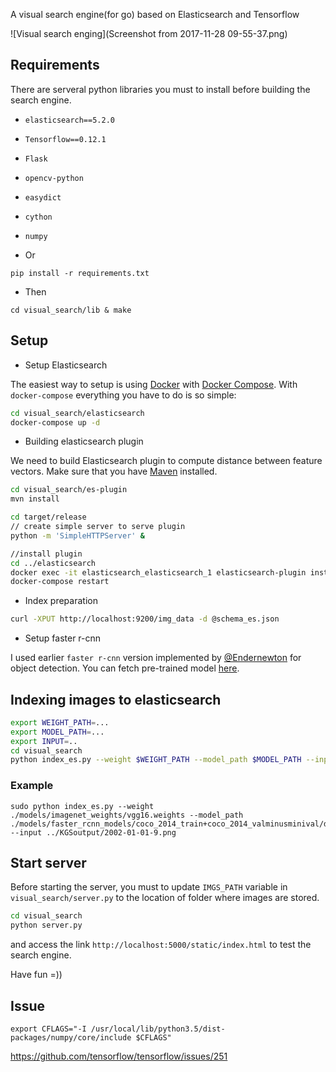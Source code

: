 A visual search engine(for go) based on Elasticsearch and Tensorflow

![Visual search enging](Screenshot from 2017-11-28 09-55-37.png)
## Requirements
 There are serveral python libraries you must to install before building the search engine.

 * `elasticsearch==5.2.0`
 * `Tensorflow==0.12.1`
 * `Flask`
 * `opencv-python`
 * `easydict`
 * `cython`
 * `numpy`
 
 * Or
 
 ```
 pip install -r requirements.txt
 ```

* Then

```
cd visual_search/lib & make
```

## Setup
 * Setup Elasticsearch

 The easiest way to setup is using [Docker](https://www.docker.com/) with [Docker Compose](https://docs.docker.com/compose/). With `docker-compose` everything you have to do is so simple:

 ```bash
 cd visual_search/elasticsearch
 docker-compose up -d
 ```

 * Building elasticsearch plugin

 We need to build Elasticsearch plugin to compute distance between feature vectors.
 Make sure that you have [Maven](https://maven.apache.org/) installed.

 ```bash
 cd visual_search/es-plugin
 mvn install

 cd target/release
 // create simple server to serve plugin
 python -m 'SimpleHTTPServer' &

 //install plugin
 cd ../elasticsearch
 docker exec -it elasticsearch_elasticsearch_1 elasticsearch-plugin install http://localhost:8000/esplugin-0.0.1.zip
 docker-compose restart
 ```

 * Index preparation

 ```bash
 curl -XPUT http://localhost:9200/img_data -d @schema_es.json
 ```
 * Setup faster r-cnn

 I used earlier  `faster r-cnn` version implemented by [@Endernewton](https://github.com/endernewton) for object detection. You can fetch pre-trained model [here](https://drive.google.com/drive/folders/0BzY0S4QyX701OE1BLW5MTldkRVk?usp=sharing). 
## Indexing images to elasticsearch

 ```bash
 export WEIGHT_PATH=...
 export MODEL_PATH=...
 export INPUT=..
 cd visual_search
 python index_es.py --weight $WEIGHT_PATH --model_path $MODEL_PATH --input $INPUT
 ```
### Example

```
sudo python index_es.py --weight ./models/imagenet_weights/vgg16.weights --model_path ./models/faster_rcnn_models/coco_2014_train+coco_2014_valminusminival/default/vgg16_faster_rcnn_iter_490000.ckpt --input ../KGSoutput/2002-01-01-9.png
```

## Start server

 Before starting the server, you must to update `IMGS_PATH` variable in `visual_search/server.py` to the location of folder where images are stored.

 ```bash
 cd visual_search
 python server.py
 ```

 and access the link `http://localhost:5000/static/index.html` to test the search engine.

 Have fun =))

## Issue

```
export CFLAGS="-I /usr/local/lib/python3.5/dist-packages/numpy/core/include $CFLAGS"
```

https://github.com/tensorflow/tensorflow/issues/251
